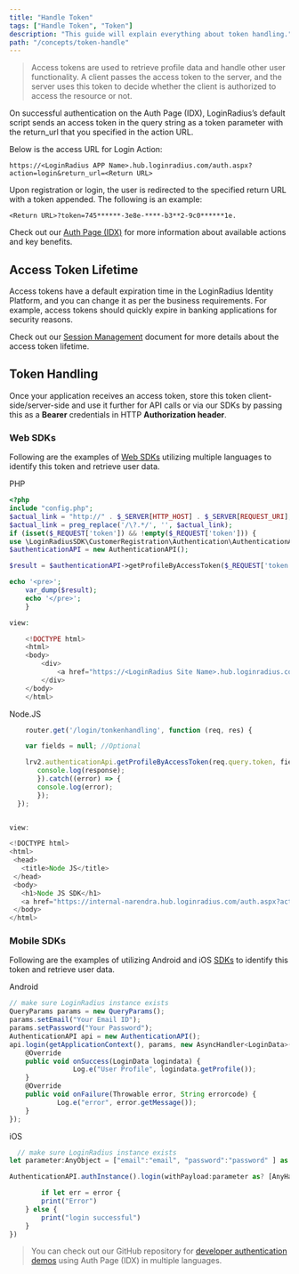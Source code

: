 ```yaml
---
title: "Handle Token"
tags: ["Handle Token", "Token"]
description: "This guide will explain everything about token handling."
path: "/concepts/token-handle"
---
```


> Access tokens are used to retrieve profile data and handle other user functionality. A client passes the access token to the server, and the server uses this token to decide whether the client is authorized to access the resource or not.


On successful authentication on the Auth Page (IDX), LoginRadius’s default script sends an access token in the query string as a token parameter with the return_url that you specified in the action URL. 

Below is the access URL for Login Action:

```
https://<LoginRadius APP Name>.hub.loginradius.com/auth.aspx?action=login&return_url=<Return URL>
```

Upon registration or login, the user is redirected to the specified return URL with a token appended. The following is an example: 

`<Return URL>?token=745******-3e8e-****-b3**2-9c0******1e.`


Check out our [Auth Page (IDX)](/concepts/idx-overview/) for more information about available actions and key benefits.

## Access Token Lifetime

Access tokens have a default expiration time in the LoginRadius Identity Platform, and you can change it as per the business requirements. For example, access tokens should quickly expire in banking applications for security reasons.

Check out our [Session Management](/security/session-management/) document for more details about the access token lifetime.

## Token Handling

Once your application receives an access token, store this token client-side/server-side and use it further for API calls or via our SDKs by passing this as a **Bearer** credentials in HTTP **Authorization header**.

### Web SDKs

Following are the examples of [Web SDKs](/sdk-libraries/overview/) utilizing multiple languages to identify this token and retrieve user data.

PHP
```PHP
<?php
include "config.php";
$actual_link = "http://" . $_SERVER[HTTP_HOST] . $_SERVER[REQUEST_URI];
$actual_link = preg_replace('/\?.*/', '', $actual_link);
if (isset($_REQUEST['token']) && !empty($_REQUEST['token'])) {
use \LoginRadiusSDK\CustomerRegistration\Authentication\AuthenticationAPI;
$authenticationAPI = new AuthenticationAPI(); 

$result = $authenticationAPI->getProfileByAccessToken($_REQUEST['token'],null);

echo '<pre>';
    var_dump($result);
    echo '</pre>';
    }

view:

    <!DOCTYPE html>
    <html>
    <body>
        <div>
            <a href="https://<LoginRadius Site Name>.hub.loginradius.com/auth.aspx?action=login&return_url=<Your Website Domain>.index.php">Login</a>
        </div>
    </body>
    </html>
```

Node.JS
```js
    router.get('/login/tonkenhandling', function (req, res) {

    var fields = null; //Optional

    lrv2.authenticationApi.getProfileByAccessToken(req.query.token, fields).then((response) => {
       console.log(response);
       }).catch((error) => {
       console.log(error);
       });
  });


view:

<!DOCTYPE html>
<html>
 <head>
   <title>Node JS</title>
 </head>
 <body>
   <h1>Node JS SDK</h1>
   <a href="https://internal-narendra.hub.loginradius.com/auth.aspx?action=login&return_url=http://localhost:3000/login/tonkenhandling">Login</a><p>To get the profile....</p>
 </body>
</html>
```

### Mobile SDKs

Following are the examples of utilizing Android and iOS [SDKs](/mobile-sdk-libraries/android-library/) to identify this token and retrieve user data.

Android

```js
// make sure LoginRadius instance exists
QueryParams params = new QueryParams();
params.setEmail("Your Email ID");
params.setPassword("Your Password");
AuthenticationAPI api = new AuthenticationAPI();
api.login(getApplicationContext(), params, new AsyncHandler<LoginData>() {
    @Override
    public void onSuccess(LoginData logindata) {
                Log.e("User Profile", logindata.getProfile());
    }
    @Override
    public void onFailure(Throwable error, String errorcode) {
            Log.e("error", error.getMessage());
    }
});
```

iOS
```js
  // make sure LoginRadius instance exists
let parameter:AnyObject = ["email":"email", "password":"password" ] as AnyObject

AuthenticationAPI.authInstance().login(withPayload:parameter as? [AnyHashable : Any], loginurl:nil, emailtemplate:nil, smstemplate:nil, g_recaptcha_response:nil,completionHandler: { (data, error) in

        if let err = error {
        print("Error")
    } else {
        print("login successful")
    }
})
```


> You can check out our GitHub repository for [developer authentication demos](https://github.com/LoginRadius/developer-authentication-demos) using Auth Page (IDX) in multiple languages.
